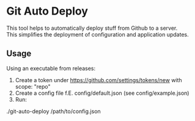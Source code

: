 # Git Auto Deploy

This tool helps to automatically deploy stuff from Github to a server. \
This simplifies the deployment of configuration and application updates.

## Usage

Using an executable from releases:

1. Create a token under https://github.com/settings/tokens/new with scope: "repo"
2. Create a config file f.E. config/default.json (see config/example.json)
3. Run:

./git-auto-deploy /path/to/config.json



